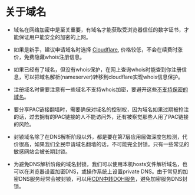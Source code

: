 # 关于域名

* 域名在网络加密中是至关重要，有域名才能获取受浏览器信任的数字证书，才能保证用户能安全的加密的上网。

* 如果是新手，建议申请域名时选择 [Cloudflare](https://www.cloudflare.com), 价格较低，不会在续费时涨价，免费隐藏whois注册信息。

* 如果已经有了域名，但没有whois保护，在网上查询whois时能查到你注册信息，可以把域名解析(nameserver)转移到cloudflare实现whois信息保护。

* 注册域名时需要注意有一些域名不支持whois加密，要避开这些[不支持保密的域名](https://www.domain.com/help/article/domain-management-tlds-not-supporting-privacy)。

* 要分享PAC链接翻墙时，需要确保对域名的控制权，因为域名如果过期被抢注的话，过去拥有的PAC链接的人不能访问外，还有被察觉那些人用了PAC链接的风险。

* 封锁域名除了在DNS解析阶段以外，都是要在第7层应用层做深度包检测，代价很高，如果我们全民申请域名翻墙的话，不可能完全封锁。只有一些常见的敏感网站会被长期封锁。

* 为避免DNS解析阶段的域名封锁，我们可以使用本机hosts文件解析域名，也可以在浏览器设置加密DNS，或操作系统上设置private DNS。由于常见的加密DNS服务经常会被封锁，可以用[CDN中转DOH服务](https://github.com/httpgate/wssproxy-agent/blob/main/CDN_PROXY_DOH.md)，避免加密服务DNS封锁。
